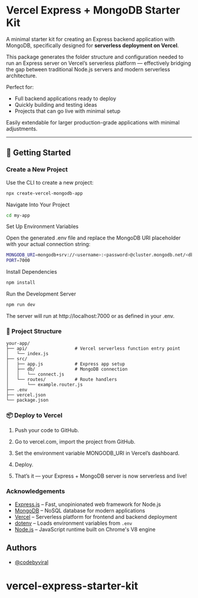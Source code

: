 # Vercel Express + MongoDB Starter Kit

A minimal starter kit for creating an Express backend application with MongoDB, specifically designed for **serverless deployment on Vercel**.

This package generates the folder structure and configuration needed to run an Express server on Vercel’s serverless platform — effectively bridging the gap between traditional Node.js servers and modern serverless architecture.

Perfect for:
- Full backend applications ready to deploy  
- Quickly building and testing ideas  
- Projects that can go live with minimal setup

Easily extendable for larger production-grade applications with minimal adjustments.

---

## 🚀 Getting Started

### Create a New Project

Use the CLI to create a new project:

```bash
npx create-vercel-mongodb-app
```

Navigate Into Your Project

```bash 
cd my-app
```

Set Up Environment Variables

Open the generated .env file and replace the MongoDB URI placeholder with your actual connection string:

```bash
MONGODB_URI=mongodb+srv://<username>:<password>@cluster.mongodb.net/<dbname>?retryWrites=true&w=majority
PORT=7000
```

 Install Dependencies
```bash
npm install
```

 Run the Development Server

 ```bash
 npm run dev 
 ```

The server will run at http://localhost:7000 or as defined in your .env.

 ### 🧾 Project Structure

 ```pgsql
 your-app/
├── api/                  # Vercel serverless function entry point
│   └── index.js
├── src/
│   ├── app.js            # Express app setup
│   ├── db/               # MongoDB connection
│   │   └── connect.js
│   └── routes/           # Route handlers
│       └── example.router.js
├── .env
├── vercel.json
└── package.json
```

### 📦 Deploy to Vercel

1. Push your code to GitHub.

2. Go to vercel.com, import the project from GitHub.

3. Set the environment variable MONGODB_URI in Vercel’s dashboard.

4. Deploy.

5. That’s it — your Express + MongoDB server is now serverless and live! 
### Acknowledgements

- [Express.js](https://expressjs.com/) – Fast, unopinionated web framework for Node.js  
- [MongoDB](https://www.mongodb.com/) – NoSQL database for modern applications  
- [Vercel](https://vercel.com/) – Serverless platform for frontend and backend deployment  
- [dotenv](https://github.com/motdotla/dotenv) – Loads environment variables from `.env`  
- [Node.js](https://nodejs.org/) – JavaScript runtime built on Chrome's V8 engine

## Authors

- [@codebyviral](https://www.github.com/codebyviral)


# vercel-express-starter-kit
